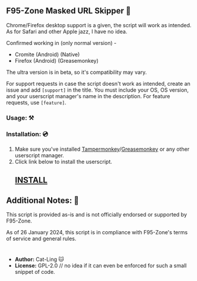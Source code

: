 ## F95-Zone Masked URL Skipper 🔞

Chrome/Firefox desktop support is a given, the script will work as intended. As for Safari and other Apple jazz, I have no idea.

Confirmed working in (only normal version) -
- Cromite (Android) (Native)
- Firefox (Android) (Greasemonkey)

The ultra version is in beta, so it's compatibility may vary.

For support requests in case the script doesn't work as intended, create an issue and add `[support]` in the title. You must include your OS, OS version, and your userscript manager's name in the description.
For feature requests, use `[feature]`.

### Usage: ⚒

### Installation: 💿
1. Make sure you've installed [Tampermonkey](https://www.tampermonkey.net/)/[Greasemonkey](https://addons.mozilla.org/en-US/firefox/addon/greasemonkey/) or any other userscript manager.
2. Click link below to install the userscript.
   ## [INSTALL](https://raw.githubusercontent.com/Cat-Ling/f95zone-skipper/main/f95zone-skipper.user.js)


## Additional Notes: 📝

This script is provided as-is and is not officially endorsed or supported by F95-Zone.

As of 26 January 2024, this script is in compliance with F95-Zone's terms of service and general rules.

#
- **Author:** Cat-Ling 🐱
- **License:** GPL-2.0 // no idea if it can even be enforced for such a small snippet of code.
